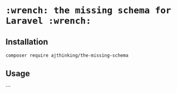 # ```:wrench: the missing schema for Laravel :wrench:```

## Installation

`composer require ajthinking/the-missing-schema`

## Usage

´´´
<?php

use TheMissingSchema\Schema;

Schema::save();
´´´

Now, you will have a file `schema.json` in your database folder.


## Supported drivers
* sqlite